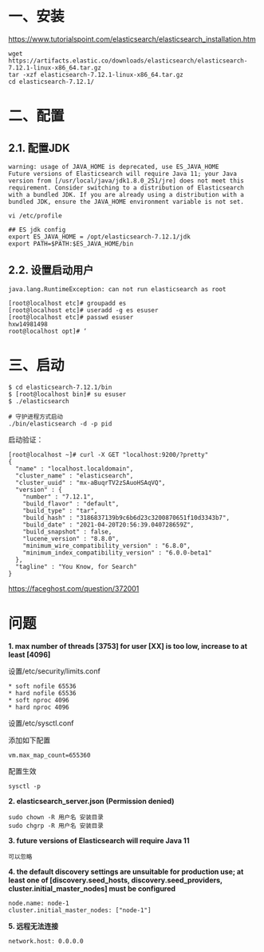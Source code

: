 # 一、安装

https://www.tutorialspoint.com/elasticsearch/elasticsearch_installation.htm

~~~
wget https://artifacts.elastic.co/downloads/elasticsearch/elasticsearch-7.12.1-linux-x86_64.tar.gz
tar -xzf elasticsearch-7.12.1-linux-x86_64.tar.gz
cd elasticsearch-7.12.1/ 
~~~

# 二、配置

##  2.1. 配置JDK

~~~
warning: usage of JAVA_HOME is deprecated, use ES_JAVA_HOME
Future versions of Elasticsearch will require Java 11; your Java version from [/usr/local/java/jdk1.8.0_251/jre] does not meet this requirement. Consider switching to a distribution of Elasticsearch with a bundled JDK. If you are already using a distribution with a bundled JDK, ensure the JAVA_HOME environment variable is not set.
~~~

~~~
vi /etc/profile

## ES jdk config
export ES_JAVA_HOME = /opt/elasticsearch-7.12.1/jdk
export PATH=$PATH:$ES_JAVA_HOME/bin
~~~

## 2.2. 设置启动用户

~~~
java.lang.RuntimeException: can not run elasticsearch as root
~~~

~~~
[root@localhost etc]# groupadd es
[root@localhost etc]# useradd -g es esuser
[root@localhost etc]# passwd esuser 
hxw14981498
root@localhost opt]# ‘
~~~

# 三、启动

~~~
$ cd elasticsearch-7.12.1/bin
$ [root@localhost bin]# su esuser
$ ./elasticsearch

# 守护进程方式启动
./bin/elasticsearch -d -p pid
~~~

启动验证：

~~~
[root@localhost ~]# curl -X GET "localhost:9200/?pretty"
{
  "name" : "localhost.localdomain",
  "cluster_name" : "elasticsearch",
  "cluster_uuid" : "mx-aBuqrTV2zSAuoHSAqVQ",
  "version" : {
    "number" : "7.12.1",
    "build_flavor" : "default",
    "build_type" : "tar",
    "build_hash" : "3186837139b9c6b6d23c3200870651f10d3343b7",
    "build_date" : "2021-04-20T20:56:39.040728659Z",
    "build_snapshot" : false,
    "lucene_version" : "8.8.0",
    "minimum_wire_compatibility_version" : "6.8.0",
    "minimum_index_compatibility_version" : "6.0.0-beta1"
  },
  "tagline" : "You Know, for Search"
}
~~~

https://faceghost.com/question/372001

# 问题

**1. max number of threads [3753] for user [XX] is too low, increase to at least [4096]**

设置/etc/security/limits.conf

~~~
* soft nofile 65536
* hard nofile 65536
* soft nproc 4096
* hard nproc 4096
~~~

设置/etc/sysctl.conf

添加如下配置

~~~
vm.max_map_count=655360
~~~

配置生效

~~~
sysctl -p
~~~

**2. elasticsearch_server.json (Permission denied)**

~~~
sudo chown -R 用户名 安装目录
sudo chgrp -R 用户名 安装目录
~~~

**3. future versions of Elasticsearch will require Java 11**

~~~
可以忽略
~~~

**4. the default discovery settings are unsuitable for production use; at least one of [discovery.seed_hosts, discovery.seed_providers, cluster.initial_master_nodes] must be configured**

~~~
node.name: node-1
cluster.initial_master_nodes: ["node-1"]
~~~

**5. 远程无法连接**

~~~
network.host: 0.0.0.0
~~~



